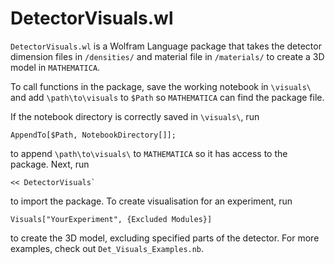 # DetectorVisuals.wl

`DetectorVisuals.wl` is a Wolfram Language package that takes the detector dimension files in `/densities/` and material file in `/materials/` to create a 3D model in `MATHEMATICA`.

To call functions in the package, save the working notebook in `\visuals\` and add `\path\to\visuals` to `$Path` so `MATHEMATICA` can find the package file.

If the notebook directory is correctly saved in `\visuals\`, run

```
AppendTo[$Path, NotebookDirectory[]];
```

to append `\path\to\visuals\` to `MATHEMATICA` so it has access to the package. Next, run

```
<< DetectorVisuals`
```

to import the package. To create visualisation for an experiment, run

```
Visuals["YourExperiment", {Excluded Modules}]
```

to create the 3D model, excluding specified parts of the detector. For more examples, check out `Det_Visuals_Examples.nb`.
